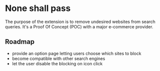 # None shall pass

The purpose of the extension is to remove undesired websites from search queries.
It's a Proof Of Concept (POC) with a major e-commerce provider.

## Roadmap

- provide an option page letting users choose which sites to block
- become compatible with other search engines
- let the user disable the blocking on icon click
